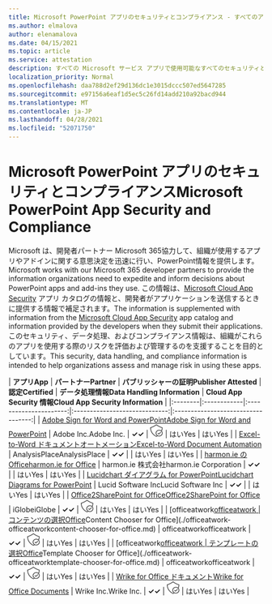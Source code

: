 ```yaml
---
title: Microsoft PowerPoint アプリのセキュリティとコンプライアンス - すべてのアプリ
ms.author: elmalova
author: elenamalova
ms.date: 04/15/2021
ms.topic: article
ms.service: attestation
description: すべての Microsoft サービス アプリで使用可能なすべてのセキュリティとコンプライアンスPowerPoint情報。
localization_priority: Normal
ms.openlocfilehash: daa788d2ef29d136dc1e3015dccc507ed5647285
ms.sourcegitcommit: e97156a6eaf1d5ec5c26fd14add210a92bacd944
ms.translationtype: MT
ms.contentlocale: ja-JP
ms.lasthandoff: 04/28/2021
ms.locfileid: "52071750"
---
```

# <a name="microsoft-powerpoint-app-security-and-compliance"></a><span data-ttu-id="112d6-103">Microsoft PowerPoint アプリのセキュリティとコンプライアンス</span><span class="sxs-lookup"><span data-stu-id="112d6-103">Microsoft PowerPoint App Security and Compliance</span></span>

<span data-ttu-id="112d6-104">Microsoft は、開発者パートナー Microsoft 365協力して、組織が使用するアプリやアドインに関する意思決定を迅速に行い、PowerPoint情報を提供します。</span><span class="sxs-lookup"><span data-stu-id="112d6-104">Microsoft works with our Microsoft 365 developer partners to provide the information organizations need to expedite and inform decisions about PowerPoint apps and add-ins they use.</span></span> <span data-ttu-id="112d6-105">この情報は、[Microsoft Cloud App Security](https://www.microsoft.com/en-us/enterprise-mobility-security/cloud-app-security) アプリ カタログの情報と、開発者がアプリケーションを送信するときに提供する情報で補足されます。</span><span class="sxs-lookup"><span data-stu-id="112d6-105">The information is supplemented with information from the [Microsoft Cloud App Security](https://www.microsoft.com/en-us/enterprise-mobility-security/cloud-app-security) app catalog and information provided by the developers when they submit their applications.</span></span> <span data-ttu-id="112d6-106">このセキュリティ、データ処理、およびコンプライアンス情報は、組織がこれらのアプリを使用する際のリスクを評価および管理するのを支援することを目的としています。</span><span class="sxs-lookup"><span data-stu-id="112d6-106">This security, data handling, and compliance information is intended to help organizations assess and manage risk in using these apps.</span></span>

| <span data-ttu-id="112d6-107">**アプリ**</span><span class="sxs-lookup"><span data-stu-id="112d6-107">**App**</span></span> | <span data-ttu-id="112d6-108">**パートナー**</span><span class="sxs-lookup"><span data-stu-id="112d6-108">**Partner**</span></span> | <span data-ttu-id="112d6-109">**パブリッシャーの証明**</span><span class="sxs-lookup"><span data-stu-id="112d6-109">**Publisher Attested**</span></span> | <span data-ttu-id="112d6-110">**認定**</span><span class="sxs-lookup"><span data-stu-id="112d6-110">**Certified**</span></span> | <span data-ttu-id="112d6-111">**データ処理情報**</span><span class="sxs-lookup"><span data-stu-id="112d6-111">**Data Handling Information**</span></span> | <span data-ttu-id="112d6-112">**Cloud App Security 情報**</span><span class="sxs-lookup"><span data-stu-id="112d6-112">**Cloud App Security Information**</span></span> |
|:--------|:------------|:----------------------:|:-----------------------------:|:----------------------------------:|
| [<span data-ttu-id="112d6-113">Adobe Sign for Word and PowerPoint</span><span class="sxs-lookup"><span data-stu-id="112d6-113">Adobe Sign for Word and PowerPoint</span></span>](./adobe-inc-sign-for-word-and-powerpoint.md) | <span data-ttu-id="112d6-114">Adobe Inc.</span><span class="sxs-lookup"><span data-stu-id="112d6-114">Adobe Inc.</span></span> | <span data-ttu-id="112d6-115">**✓**</span><span class="sxs-lookup"><span data-stu-id="112d6-115">**✓**</span></span> | <img alt="Certified application badge" src="../media/certified-badge.png" height="25" width="25" /> | <span data-ttu-id="112d6-116">はい</span><span class="sxs-lookup"><span data-stu-id="112d6-116">Yes</span></span> | <span data-ttu-id="112d6-117">はい</span><span class="sxs-lookup"><span data-stu-id="112d6-117">Yes</span></span> |
| [<span data-ttu-id="112d6-118">Excel-to-Word ドキュメントオートメーション</span><span class="sxs-lookup"><span data-stu-id="112d6-118">Excel-to-Word Document Automation</span></span>](./analysisplace-excel-to-word-document-automation.md) | <span data-ttu-id="112d6-119">AnalysisPlace</span><span class="sxs-lookup"><span data-stu-id="112d6-119">AnalysisPlace</span></span> | <span data-ttu-id="112d6-120">**✓**</span><span class="sxs-lookup"><span data-stu-id="112d6-120">**✓**</span></span> |  | <span data-ttu-id="112d6-121">はい</span><span class="sxs-lookup"><span data-stu-id="112d6-121">Yes</span></span> | <span data-ttu-id="112d6-122">はい</span><span class="sxs-lookup"><span data-stu-id="112d6-122">Yes</span></span> |
| [<span data-ttu-id="112d6-123">harmon.ie のOffice</span><span class="sxs-lookup"><span data-stu-id="112d6-123">harmon.ie for Office</span></span>](./harmonie-corporation-for-office.md) | <span data-ttu-id="112d6-124">harmon.ie 株式会社</span><span class="sxs-lookup"><span data-stu-id="112d6-124">harmon.ie Corporation</span></span> | <span data-ttu-id="112d6-125">**✓**</span><span class="sxs-lookup"><span data-stu-id="112d6-125">**✓**</span></span> |  | <span data-ttu-id="112d6-126">はい</span><span class="sxs-lookup"><span data-stu-id="112d6-126">Yes</span></span> | <span data-ttu-id="112d6-127">はい</span><span class="sxs-lookup"><span data-stu-id="112d6-127">Yes</span></span> |
| [<span data-ttu-id="112d6-128">Lucidchart ダイアグラム for PowerPoint</span><span class="sxs-lookup"><span data-stu-id="112d6-128">Lucidchart Diagrams for PowerPoint</span></span>](./lucid-software-inc-lucidchart-diagrams-for-powerpoint.md) | <span data-ttu-id="112d6-129">Lucid Software Inc</span><span class="sxs-lookup"><span data-stu-id="112d6-129">Lucid Software Inc</span></span> | <span data-ttu-id="112d6-130">**✓**</span><span class="sxs-lookup"><span data-stu-id="112d6-130">**✓**</span></span> |  | <span data-ttu-id="112d6-131">はい</span><span class="sxs-lookup"><span data-stu-id="112d6-131">Yes</span></span> | <span data-ttu-id="112d6-132">はい</span><span class="sxs-lookup"><span data-stu-id="112d6-132">Yes</span></span> |
| [<span data-ttu-id="112d6-133">Office2SharePoint for Office</span><span class="sxs-lookup"><span data-stu-id="112d6-133">Office2SharePoint for Office</span></span>](./iglobe-office2sharepoint-for-office.md) | <span data-ttu-id="112d6-134">iGlobe</span><span class="sxs-lookup"><span data-stu-id="112d6-134">iGlobe</span></span> | <span data-ttu-id="112d6-135">**✓**</span><span class="sxs-lookup"><span data-stu-id="112d6-135">**✓**</span></span> | <img alt="Certified application badge" src="../media/certified-badge.png" height="25" width="25" /> | <span data-ttu-id="112d6-136">はい</span><span class="sxs-lookup"><span data-stu-id="112d6-136">Yes</span></span> | <span data-ttu-id="112d6-137">はい</span><span class="sxs-lookup"><span data-stu-id="112d6-137">Yes</span></span> |
| <span data-ttu-id="112d6-138">[officeatwork</span><span class="sxs-lookup"><span data-stu-id="112d6-138">[officeatwork</span></span> | <span data-ttu-id="112d6-139">コンテンツの選択Office](./officeatwork-officeatworkcontent-chooser-for-office.md)</span><span class="sxs-lookup"><span data-stu-id="112d6-139">Content Chooser for Office](./officeatwork-officeatworkcontent-chooser-for-office.md)</span></span> | <span data-ttu-id="112d6-140">officeatwork</span><span class="sxs-lookup"><span data-stu-id="112d6-140">officeatwork</span></span> | <span data-ttu-id="112d6-141">**✓**</span><span class="sxs-lookup"><span data-stu-id="112d6-141">**✓**</span></span> | <img alt="Certified application badge" src="../media/certified-badge.png" height="25" width="25" /> | <span data-ttu-id="112d6-142">はい</span><span class="sxs-lookup"><span data-stu-id="112d6-142">Yes</span></span> | <span data-ttu-id="112d6-143">はい</span><span class="sxs-lookup"><span data-stu-id="112d6-143">Yes</span></span> |
| <span data-ttu-id="112d6-144">[officeatwork</span><span class="sxs-lookup"><span data-stu-id="112d6-144">[officeatwork</span></span> | <span data-ttu-id="112d6-145">テンプレートの選択Office](./officeatwork-officeatworktemplate-chooser-for-office.md)</span><span class="sxs-lookup"><span data-stu-id="112d6-145">Template Chooser for Office](./officeatwork-officeatworktemplate-chooser-for-office.md)</span></span> | <span data-ttu-id="112d6-146">officeatwork</span><span class="sxs-lookup"><span data-stu-id="112d6-146">officeatwork</span></span> | <span data-ttu-id="112d6-147">**✓**</span><span class="sxs-lookup"><span data-stu-id="112d6-147">**✓**</span></span> | <img alt="Certified application badge" src="../media/certified-badge.png" height="25" width="25" /> | <span data-ttu-id="112d6-148">はい</span><span class="sxs-lookup"><span data-stu-id="112d6-148">Yes</span></span> | <span data-ttu-id="112d6-149">はい</span><span class="sxs-lookup"><span data-stu-id="112d6-149">Yes</span></span> |
| [<span data-ttu-id="112d6-150">Wrike for Office ドキュメント</span><span class="sxs-lookup"><span data-stu-id="112d6-150">Wrike for Office Documents</span></span>](./wrike-inc-for-office-documents.md) | <span data-ttu-id="112d6-151">Wrike Inc.</span><span class="sxs-lookup"><span data-stu-id="112d6-151">Wrike Inc.</span></span> | <span data-ttu-id="112d6-152">**✓**</span><span class="sxs-lookup"><span data-stu-id="112d6-152">**✓**</span></span> | <img alt="Certified application badge" src="../media/certified-badge.png" height="25" width="25" /> | <span data-ttu-id="112d6-153">はい</span><span class="sxs-lookup"><span data-stu-id="112d6-153">Yes</span></span> | <span data-ttu-id="112d6-154">はい</span><span class="sxs-lookup"><span data-stu-id="112d6-154">Yes</span></span> |
